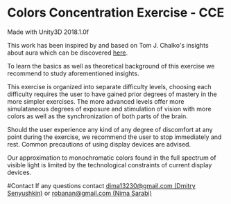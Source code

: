 # Colors Concentration Exercise - CCE

Made with Unity3D 2018.1.0f

This work has been inspired by and based on Tom J. Chalko's insights about aura
which can be discovered [here](https://thiaoouba.com/aura_eye_exercise.htm).

To learn the basics as well as theoretical background of this exercise
we recommend to study aforementioned insights.

This exercise is organized into separate difficulty levels, 
choosing each difficulty requires the user to have gained prior degrees of mastery in the more simpler exercises.
The more advanced levels offer more simulataneous degrees of exposure and stimulation of vision
 with more colors as well as the synchronization of both parts of the brain.

Should the user experience any kind of any degree of discomfort at any point during the exercise, 
we recommend the user to stop immediately and rest.
Common precautions of using display devices are advised.

Our approximation to monochromatic colors found in the full spectrum of visible light is limited by the technological
constraints of current display devices.

#Contact
If any questions contact [dima13230@gmail.com (Dmitry Senyushkin)](mailto:dima13230@gmail.com) or [robanan@gmail.com (Nima Sarabi)](mailto:robanan@gmail.com)
